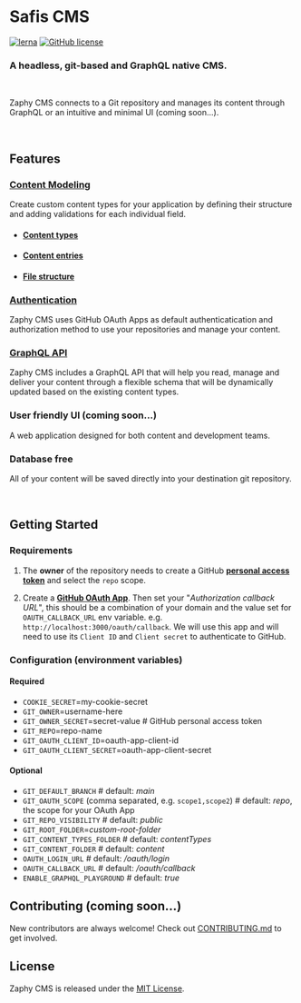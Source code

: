 # Safis CMS


[![lerna](https://img.shields.io/badge/maintained%20with-lerna-cc00ff.svg)](https://lerna.js.org/)  [![GitHub license](https://img.shields.io/badge/license-MIT-blue.svg)](https://github.com/zaphytech/zaphycms/blob/master/LICENSE)


### A headless, git-based and GraphQL native CMS.

<br/>

Zaphy CMS connects to a Git repository and manages its content through GraphQL or an intuitive and minimal UI (coming soon...).

<br/>

## Features

### [Content Modeling](/docs/content-modeling.md)
Create custom content types for your application by defining their structure and adding validations for each individual field.

- #### [Content types](/docs/content-modeling.md#content-types)

- #### [Content entries](/docs/content-modeling.md#content-entries)

- #### [File structure](/docs/content-modeling.md#file-structure)

### [Authentication](/docs/authentication.md)
Zaphy CMS uses GitHub OAuth Apps as default authenticatication and authorization method to use your repositories and manage your content.

### [GraphQL API](/docs/graphql.md)
Zaphy CMS includes a GraphQL API that will help you read, manage and deliver your content through a flexible schema that will be dynamically updated based on the existing content types.

### User friendly UI (coming soon...)
A web application designed for both content and development teams.

### Database free
All of your content will be saved directly into your destination git repository.

<br/>

## Getting Started

### Requirements

1. The **owner** of the repository needs to create a GitHub **[personal access token](https://docs.github.com/en/github/authenticating-to-github/creating-a-personal-access-token)** and select the `repo` scope.

2. Create a **[GitHub OAuth App](https://docs.github.com/en/developers/apps/creating-an-oauth-app)**.
  Then set your "*Authorization callback URL*", this should be a combination of your domain and the value set for `OAUTH_CALLBACK_URL` env variable. e.g. `http://localhost:3000/oauth/callback`. We will use this app and will need to use its `Client ID` and `Client secret` to authenticate to GitHub.

### Configuration (environment variables)

#### Required
- `COOKIE_SECRET`=my-cookie-secret
- `GIT_OWNER`=username-here
- `GIT_OWNER_SECRET`=secret-value # GitHub personal access token
- `GIT_REPO`=repo-name
- `GIT_OAUTH_CLIENT_ID`=oauth-app-client-id
- `GIT_OAUTH_CLIENT_SECRET`=oauth-app-client-secret

#### Optional
- `GIT_DEFAULT_BRANCH` # default: *main*
- `GIT_OAUTH_SCOPE` (comma separated, e.g. `scope1,scope2`) # default: *repo*, the scope for your OAuth App
- `GIT_REPO_VISIBILITY` # default: *public*
- `GIT_ROOT_FOLDER`=*custom-root-folder*
- `GIT_CONTENT_TYPES_FOLDER` # default: *contentTypes*
- `GIT_CONTENT_FOLDER` # default: *content*
- `OAUTH_LOGIN_URL` # default: */oauth/login*
- `OAUTH_CALLBACK_URL` # default: */oauth/callback*
- `ENABLE_GRAPHQL_PLAYGROUND` # default: *true*


## Contributing (coming soon...)
New contributors are always welcome! Check out [CONTRIBUTING.md](/docs/CONTRIBUTING.md) to get involved.

<!-- ## Change Log
This project adheres to Semantic Versioning. Every release is documented on the Github Releases page. -->

## License
Zaphy CMS is released under the [MIT License](/LICENSE).
<!--  Please make sure you understand its implications and guarantees. -->